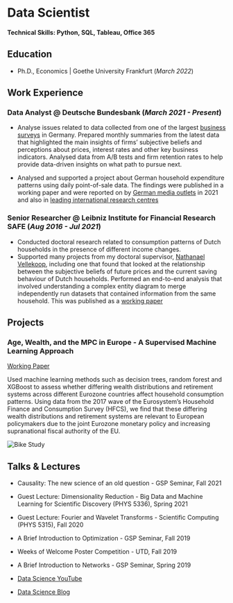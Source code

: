 # Data Scientist

#### Technical Skills: Python, SQL, Tableau, Office 365

## Education
- Ph.D., Economics | Goethe University Frankfurt (_March 2022_)								       		

## Work Experience
### Data Analyst @ Deutsche Bundesbank (_March 2021 - Present_)

- Analyse issues related to data collected from one of the largest [business surveys](https://shorturl.at/xzSV1) in Germany. Prepared monthly summaries from the latest data that highlighted
the main insights of firms’ subjective beliefs and perceptions about prices, interest rates and other key business indicators. Analysed data from A/B tests and firm retention rates to help
provide data-driven insights on what path to pursue next. 

- Analysed and supported a project about German household expenditure patterns using daily point-of-sale data. The findings were published in a working paper and were reported on by [German media outlets](https://shorturl.at/kHJP2) in 2021 and also in [leading international research centres](https://shorturl.at/uARU6) 

### Senior Researcher @ Leibniz Institute for Financial Research SAFE (_Aug 2016 - Jul 2021_)
- Conducted doctoral research related to consumption patterns of Dutch households in the presence of different income changes. 
- Supported many projects from my doctoral supervisor, [Nathanael Vellekoop](https://www.nvellekoop.nl/), including one that found that looked at the relationship between the subjective beliefs of future
prices and the current saving behaviour of Dutch households. Performed an end-to-end analysis that involved understanding a complex entity diagram to merge independently run datasets that contained information from the same household. This was published as a [working paper](https://shorturl.at/cjT350)

## Projects
### Age, Wealth, and the MPC in Europe - A Supervised Machine Learning Approach
[Working Paper](https://papers.ssrn.com/sol3/papers.cfm?abstract_id=4360002)

Used machine learning methods such as decision trees, random forest and XGBoost to assess whether differing wealth distributions and retirement systems across different Eurozone countries affect household consumption patterns. Using data from the 2017 wave of the Eurosystem’s Household Finance and Consumption Survey (HFCS), we find that these differing wealth distributions and retirement systems are relevant to European policymakers due to the joint Eurozone monetary policy and increasing supranational fiscal authority of the EU. 

![Bike Study](/assets/img/bike_study.jpeg)

## Talks & Lectures
- Causality: The new science of an old question - GSP Seminar, Fall 2021
- Guest Lecture: Dimensionality Reduction - Big Data and Machine Learning for Scientific Discovery (PHYS 5336), Spring 2021
- Guest Lecture: Fourier and Wavelet Transforms - Scientific Computing (PHYS 5315), Fall 2020
- A Brief Introduction to Optimization - GSP Seminar, Fall 2019
- Weeks of Welcome Poster Competition - UTD, Fall 2019
- A Brief Introduction to Networks - GSP Seminar, Spring 2019

- [Data Science YouTube](https://www.youtube.com/channel/UCa9gErQ9AE5jT2DZLjXBIdA)



- [Data Science Blog](https://medium.com/@shawhin)
